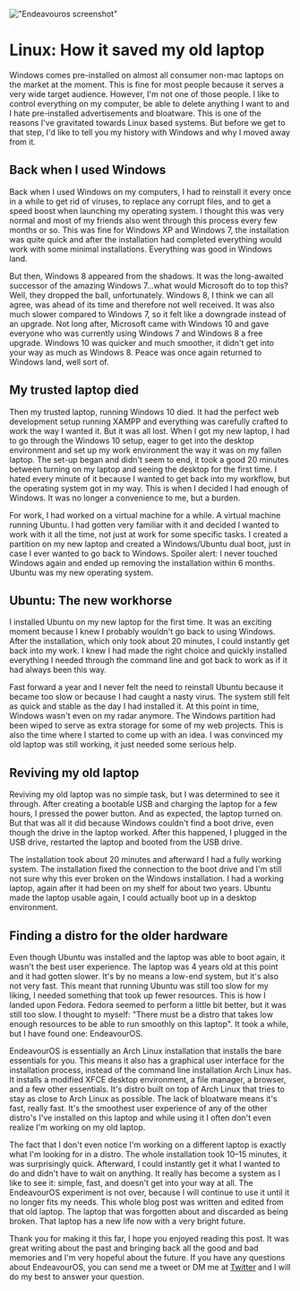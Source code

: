 !["Endeavouros screenshot"](/images/articles/endeavouros-screenshot.png)
# Linux: How it saved my old laptop
Windows comes pre-installed on almost all consumer non-mac laptops on the market at the moment. This is fine for most people because it serves a very wide target audience. However, I'm not one of those people. I like to control everything on my computer, be able to delete anything I want to and I hate pre-installed advertisements and bloatware. This is one of the reasons I've gravitated towards Linux based systems. But before we get to that step, I'd like to tell you my history with Windows and why I moved away from it.

## Back when I used Windows
Back when I used Windows on my computers, I had to reinstall it every once in a while to get rid of viruses, to replace any corrupt files, and to get a speed boost when launching my operating system. I thought this was very normal and most of my friends also went through this process every few months or so. This was fine for Windows XP and Windows 7, the installation was quite quick and after the installation had completed everything would work with some minimal installations. Everything was good in Windows land.

But then, Windows 8 appeared from the shadows. It was the long-awaited successor of the amazing Windows 7…what would Microsoft do to top this? Well, they dropped the ball, unfortunately. Windows 8, I think we can all agree, was ahead of its time and therefore not well received. It was also much slower compared to Windows 7, so it felt like a downgrade instead of an upgrade. Not long after, Microsoft came with Windows 10 and gave everyone who was currently using Windows 7 and Windows 8 a free upgrade. Windows 10 was quicker and much smoother, it didn't get into your way as much as Windows 8. Peace was once again returned to Windows land, well sort of.

## My trusted laptop died
Then my trusted laptop, running Windows 10 died. It had the perfect web development setup running XAMPP and everything was carefully crafted to work the way I wanted it. But it was all lost. When I got my new laptop, I had to go through the Windows 10 setup, eager to get into the desktop environment and set up my work environment the way it was on my fallen laptop. The set-up began and didn't seem to end, it took a good 20 minutes between turning on my laptop and seeing the desktop for the first time. I hated every minute of it because I wanted to get back into my workflow, but the operating system got in my way. This is when I decided I had enough of Windows. It was no longer a convenience to me, but a burden.

For work, I had worked on a virtual machine for a while. A virtual machine running Ubuntu. I had gotten very familiar with it and decided I wanted to work with it all the time, not just at work for some specific tasks. I created a partition on my new laptop and created a Windows/Ubuntu dual boot, just in case I ever wanted to go back to Windows. Spoiler alert: I never touched Windows again and ended up removing the installation within 6 months. Ubuntu was my new operating system.

## Ubuntu: The new workhorse
I installed Ubuntu on my new laptop for the first time. It was an exciting moment because I knew I probably wouldn't go back to using Windows. After the installation, which only took about 20 minutes, I could instantly get back into my work. I knew I had made the right choice and quickly installed everything I needed through the command line and got back to work as if it had always been this way.

Fast forward a year and I never felt the need to reinstall Ubuntu because it became too slow or because I had caught a nasty virus. The system still felt as quick and stable as the day I had installed it. At this point in time, Windows wasn't even on my radar anymore. The Windows partition had been wiped to serve as extra storage for some of my web projects. This is also the time where I started to come up with an idea. I was convinced my old laptop was still working, it just needed some serious help.

## Reviving my old laptop
Reviving my old laptop was no simple task, but I was determined to see it through. After creating a bootable USB and charging the laptop for a few hours, I pressed the power button. And as expected, the laptop turned on. But that was all it did because Windows couldn't find a boot drive, even though the drive in the laptop worked. After this happened, I plugged in the USB drive, restarted the laptop and booted from the USB drive.

The installation took about 20 minutes and afterward I had a fully working system. The installation fixed the connection to the boot drive and I'm still not sure why this ever broken on the Windows installation. I had a working laptop, again after it had been on my shelf for about two years. Ubuntu made the laptop usable again, I could actually boot up in a desktop environment.

## Finding a distro for the older hardware
Even though Ubuntu was installed and the laptop was able to boot again, it wasn't the best user experience. The laptop was 4 years old at this point and it had gotten slower. It's by no means a low-end system, but it's also not very fast. This meant that running Ubuntu was still too slow for my liking, I needed something that took up fewer resources. This is how I landed upon Fedora. Fedora seemed to perform a little bit better, but it was still too slow. I thought to myself: "There must be a distro that takes low enough resources to be able to run smoothly on this laptop". It took a while, but I have found one: EndeavourOS.

EndeavourOS is essentially an Arch Linux installation that installs the bare essentials for you. This means it also has a graphical user interface for the installation process, instead of the command line installation Arch Linux has. It installs a modified XFCE desktop environment, a file manager, a browser, and a few other essentials. It's distro built on top of Arch Linux that tries to stay as close to Arch Linux as possible. The lack of bloatware means it's fast, really fast. It's the smoothest user experience of any of the other distro's I've installed on this laptop and while using it I often don't even realize I'm working on my old laptop.

The fact that I don't even notice I'm working on a different laptop is exactly what I'm looking for in a distro. The whole installation took 10–15 minutes, it was surprisingly quick. Afterward, I could instantly get it what I wanted to do and didn't have to wait on anything. It really has become a system as I like to see it: simple, fast, and doesn't get into your way at all. The EndeavourOS experiment is not over, because I will continue to use it until it no longer fits my needs. This whole blog post was written and edited from that old laptop. The laptop that was forgotten about and discarded as being broken. That laptop has a new life now with a very bright future.

Thank you for making it this far, I hope you enjoyed reading this post. It was great writing about the past and bringing back all the good and bad memories and I'm very hopeful about the future. If you have any questions about EndeavourOS, you can send me a tweet or DM me at [Twitter](https://twitter.com/RJElsinga) and I will do my best to answer your question.